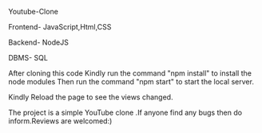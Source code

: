 Youtube-Clone 

Frontend- JavaScript,Html,CSS

Backend- NodeJS

DBMS- SQL

After cloning this code Kindly run the command "npm install" to install the node modules Then run the command "npm start" to start the local server.

Kindly Reload the page to see the views changed.

The project is a simple YouTube clone .If anyone find any bugs then do inform.Reviews are welcomed:)
